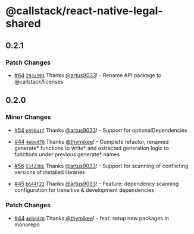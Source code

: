# @callstack/react-native-legal-shared

## 0.2.1

### Patch Changes

- [#64](https://github.com/callstackincubator/react-native-legal/pull/64) [`293a593`](https://github.com/callstackincubator/react-native-legal/commit/293a593746a2b7fd2261938a8990fb1847efd67a) Thanks [@artus9033](https://github.com/artus9033)! - Rename API package to @callstack/licenses

## 0.2.0

### Minor Changes

- [#54](https://github.com/callstackincubator/react-native-legal/pull/54) [`e89ba1f`](https://github.com/callstackincubator/react-native-legal/commit/e89ba1ff8fc1d8182a287cc257182a2d55374d95) Thanks [@artus9033](https://github.com/artus9033)! - Support for optionalDependencies

- [#44](https://github.com/callstackincubator/react-native-legal/pull/44) [`4ebed78`](https://github.com/callstackincubator/react-native-legal/commit/4ebed78ed8cf95625df6c3211598cfe5db807b09) Thanks [@thymikee](https://github.com/thymikee)! - Complete refactor, renamed generate* functions to write* and extracted generation logic to functions under previous generate\* names

- [#56](https://github.com/callstackincubator/react-native-legal/pull/56) [`55f23b6`](https://github.com/callstackincubator/react-native-legal/commit/55f23b6d18858aacae76b9fe31e3f75fe2ef468c) Thanks [@artus9033](https://github.com/artus9033)! - Support for scanning of conflicting versions of installed libraries

- [#45](https://github.com/callstackincubator/react-native-legal/pull/45) [`b644f22`](https://github.com/callstackincubator/react-native-legal/commit/b644f22f57657afa999c20059ce02b3e7ba71cfb) Thanks [@artus9033](https://github.com/artus9033)! - Feature: dependency scanning configuration for transitive & development dependencies

### Patch Changes

- [#44](https://github.com/callstackincubator/react-native-legal/pull/44) [`4ebed78`](https://github.com/callstackincubator/react-native-legal/commit/4ebed78ed8cf95625df6c3211598cfe5db807b09) Thanks [@thymikee](https://github.com/thymikee)! - feat: setup new packages in monorepo
